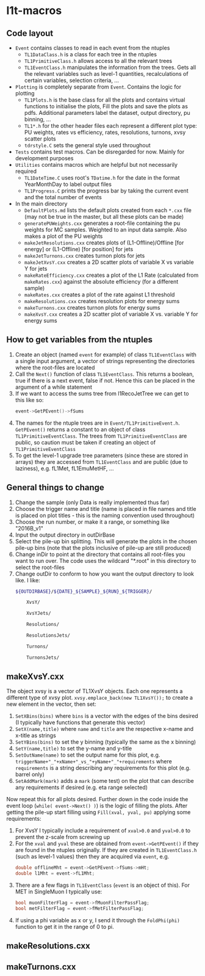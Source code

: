 # l1t-macros

## Code layout
- `Event` contains classes to read in each event from the ntuples
    * `TL1DataClass.h` is a class for each tree in the ntuples
    * `TL1PrimitiveClass.h` allows access to all the relevant trees
    * `TL1EventClass.h` manipulates the information from the trees. Gets all the relevant variables such as level-1 quantities, recalculations of certain variables, selection criteria, ...
- `Plotting` is completely separate from `Event`. Contains the logic for plotting
    * `TL1Plots.h` is the base class for all the plots and contains virtual functions to initialise the plots, Fill the plots and save the plots as pdfs. Additional parameters label the dataset, output directory, pu binning, ...
    * `TL1*.h` for the other header files each represent a different plot type: PU weights, rates vs efficiency, rates, resolutions, turnons, xvsy scatter plots
    * `tdrstyle.C` sets the general style used throughout
- `Tests` contains test macros. Can be disregarded for now. Mainly for development purposes
- `Utilities` contains macros which are helpful but not necessarily required
    * `TL1DateTime.C` uses root's `TDatime.h` for the date in the format YearMonthDay to label output files
    * `TL1Progress.C` prints the progress bar by taking the current event and the total number of events
- In the main directory
    * `DefaultPlots.md` lists the default plots created from each `*.cxx` file (may not be true in the master, but all these plots can be made)
    * `generatePUWeights.cxx` generates a root-file containing the pu weights for MC samples. Weighted to an input data sample. Also makes a plot of the PU weights
    * `makeJetResolutions.cxx` creates plots of (L1-Offline)/Offline [for energy] or (L1-Offline) [for position] for jets
    * `makeJetTurnons.cxx` creates turnon plots for jets
    * `makeJetXvsY.cxx` creates a 2D scatter plots of variable X vs variable Y for jets
    * `makeRateEfficiency.cxx` creates a plot of the L1 Rate (calculated from `makeRates.cxx`) against the absolute efficiency (for a different sample)
    * `makeRates.cxx` creates a plot of the rate against L1 threshold
    * `makeResolutions.cxx` creates resolution plots for energy sums
    * `makeTurnons.cxx` creates turnon plots for energy sums
    * `makeXvsY.cxx` creates a 2D scatter plot of variable X vs. variable Y for energy sums

## How to get variables from the ntuples
1. Create an object (named `event` for example) of class `TL1EventClass` with a single input argument, a vector of strings representing the directories where the root-files are located
2. Call the `Next()` function of class `TL1EventClass`. This returns a boolean, true if there is a next event, false if not. Hence this can be placed in the argument of a while statement
3. If we want to access the sums tree from l1RecoJetTree we can get to this like so:
    ```C++
    event->GetPEvent()->fSums 
    ```
4. The names for the ntuple trees are in `Event/TL1PrimitiveEvent.h`. `GetPEvent()` returns a constant to an object of class `TL1PrimitiveEventClass`. The trees from `TL1PrimitiveEventClass` are public, so caution must be taken if creating an object of `TL1PrimitiveEventClass`
5. To get the level-1 upgrade tree parameters (since these are stored in arrays) they are accessed from `TL1EventClass` and are public (due to laziness), e.g. fL1Met, fL1EmuMetHF, ...

## General things to change

1. Change the sample (only Data is really implemented thus far)
2. Choose the trigger name and title (name is placed in file names and title is placed on plot titles - this is the naming convention used throughout)
3. Choose the run number, or make it a range, or something like "2016B\_v1"
4. Input the output directory in outDirBase
5. Select the pile-up bin splitting. This will generate the plots in the chosen pile-up bins (note that the plots inclusive of pile-up are still produced)
6. Change inDir to point at the directory that contains all root-files you want to run over. The code uses the wildcard "\*.root" in this directory to select the root-files
7. Change outDir to conform to how you want the output directory to look like. I like:
    ```bash
    ${OUTDIRBASE}/${DATE}_${SAMPLE}_${RUN}_${TRIGGER}/

        XvsY/

        XvsYJets/

        Resolutions/

        ResolutionsJets/

        Turnons/

        TurnonsJets/
    ```

## makeXvsY.cxx
The object xvsy is a vector of TL1XvsY objects. Each one represents a different type of xvsy plot. `xvsy.emplace_back(new TL1XvsY());` to create a new element in the vector, then set:

1. `SetXBins(bins)` where `bins` is a vector with the edges of the bins desired (I typically have functions that generate this vector)
2. `SetX(name,title)` where `name` and `title` are the respective x-name and x-title as strings
3. `SetYBins(bins)` to set the y binning (typically the same as the x binning)
4. `SetY(name,title)` to set the y-name and y-title
5. `SetOutName(name)` to set the output name for this plot, e.g. `triggerName+"_"+xName+"_vs_"+yName+"_"+requirements` where `requirements` is a string describing any requirements for this plot (e.g. barrel only)
6. `SetAddMark(mark)` adds a `mark` (some test) on the plot that can describe any requirements if desired (e.g. eta range selected)

Now repeat this for all plots desired. Further down in the code inside the event loop (`while( event->Next() )`) is the logic of filling the plots. After getting the pile-up start filling using `Fill(xval, yval, pu)` applying some requirements:

1. For XvsY I typically include a requirement of `xval>0.0` and `yval>0.0` to prevent the z-scale from screwing up
2. For the `xval` and `yval` these are obtained from `event->GetPEvent()` if they are found in the ntuples originally. If they are created in `TL1EventClass.h` (such as level-1 values) then they are acquired via `event`, e.g.
    ```C++
    double offlineMht = event->GetPEvent->fSums->mHt;
    double l1Mht = event->fL1Mht; 
    ```
3. There are a few flags in `TL1EventClass` (`event` is an object of this). For MET in SingleMuon I typically use:
    ```C++
    bool muonFilterFlag = event->fMuonFilterPassFlag;
    bool metFilterFlag = event->fMetFilterPassFlag;
    ```
4. If using a phi variable as x or y, I send it through the `FoldPhi(phi)` function to get it in the range of 0 to pi.

## makeResolutions.cxx

## makeTurnons.cxx
